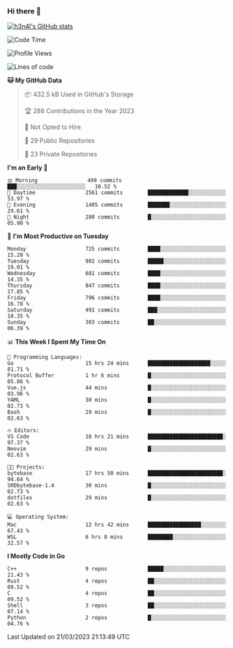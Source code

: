 ### Hi there 👋

[![h3n4l's GitHub stats](https://github-readme-stats.vercel.app/api?username=h3n4l&count_private=true&show_icons=true&theme=radical)](https://github.com/h3n4l/github-readme-stats)

<!--START_SECTION:waka-->
![Code Time](http://img.shields.io/badge/Code%20Time-1%2C057%20hrs%2035%20mins-blue)

![Profile Views](http://img.shields.io/badge/Profile%20Views-0-blue)

![Lines of code](https://img.shields.io/badge/From%20Hello%20World%20I%27ve%20Written-2.7%20million%20lines%20of%20code-blue)

**🐱 My GitHub Data** 

> 📦 432.5 kB Used in GitHub's Storage 
 > 
> 🏆 288 Contributions in the Year 2023
 > 
> 🚫 Not Opted to Hire
 > 
> 📜 29 Public Repositories 
 > 
> 🔑 23 Private Repositories 
 > 
**I'm an Early 🐤** 

```text
🌞 Morning                499 commits         ███░░░░░░░░░░░░░░░░░░░░░░   10.52 % 
🌆 Daytime                2561 commits        █████████████░░░░░░░░░░░░   53.97 % 
🌃 Evening                1405 commits        ███████░░░░░░░░░░░░░░░░░░   29.61 % 
🌙 Night                  280 commits         █░░░░░░░░░░░░░░░░░░░░░░░░   05.90 % 
```
📅 **I'm Most Productive on Tuesday** 

```text
Monday                   725 commits         ████░░░░░░░░░░░░░░░░░░░░░   15.28 % 
Tuesday                  902 commits         █████░░░░░░░░░░░░░░░░░░░░   19.01 % 
Wednesday                681 commits         ████░░░░░░░░░░░░░░░░░░░░░   14.35 % 
Thursday                 847 commits         ████░░░░░░░░░░░░░░░░░░░░░   17.85 % 
Friday                   796 commits         ████░░░░░░░░░░░░░░░░░░░░░   16.78 % 
Saturday                 491 commits         ███░░░░░░░░░░░░░░░░░░░░░░   10.35 % 
Sunday                   303 commits         ██░░░░░░░░░░░░░░░░░░░░░░░   06.39 % 
```


📊 **This Week I Spent My Time On** 

```text
💬 Programming Languages: 
Go                       15 hrs 24 mins      ████████████████████░░░░░   81.71 % 
Protocol Buffer          1 hr 6 mins         █░░░░░░░░░░░░░░░░░░░░░░░░   05.86 % 
Vue.js                   44 mins             █░░░░░░░░░░░░░░░░░░░░░░░░   03.96 % 
YAML                     30 mins             █░░░░░░░░░░░░░░░░░░░░░░░░   02.73 % 
Bash                     29 mins             █░░░░░░░░░░░░░░░░░░░░░░░░   02.63 % 

🔥 Editors: 
VS Code                  18 hrs 21 mins      ████████████████████████░   97.37 % 
Neovim                   29 mins             █░░░░░░░░░░░░░░░░░░░░░░░░   02.63 % 

🐱‍💻 Projects: 
bytebase                 17 hrs 50 mins      ████████████████████████░   94.64 % 
SRDbytebase-1.4          30 mins             █░░░░░░░░░░░░░░░░░░░░░░░░   02.73 % 
dotfiles                 29 mins             █░░░░░░░░░░░░░░░░░░░░░░░░   02.63 % 

💻 Operating System: 
Mac                      12 hrs 42 mins      █████████████████░░░░░░░░   67.43 % 
WSL                      6 hrs 8 mins        ████████░░░░░░░░░░░░░░░░░   32.57 % 
```

**I Mostly Code in Go** 

```text
C++                      9 repos             █████░░░░░░░░░░░░░░░░░░░░   21.43 % 
Rust                     4 repos             ██░░░░░░░░░░░░░░░░░░░░░░░   09.52 % 
C                        4 repos             ██░░░░░░░░░░░░░░░░░░░░░░░   09.52 % 
Shell                    3 repos             ██░░░░░░░░░░░░░░░░░░░░░░░   07.14 % 
Python                   2 repos             █░░░░░░░░░░░░░░░░░░░░░░░░   04.76 % 
```




 Last Updated on 21/03/2023 21:13:49 UTC
<!--END_SECTION:waka-->

